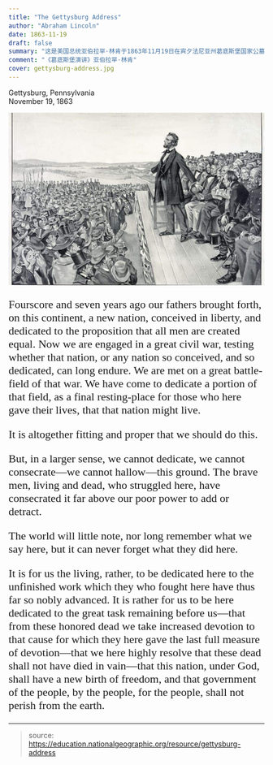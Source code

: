 ```yaml
---
title: "The Gettysburg Address"
author: "Abraham Lincoln"
date: 1863-11-19
draft: false
summary: "这是美国总统亚伯拉罕·林肯于1863年11月19日在宾夕法尼亚州葛底斯堡国家公墓揭幕式的演讲，用以哀悼在美国南北战争中葛底斯堡战役时牺牲的将士，同时亦激励世人。"
comment: "《葛底斯堡演讲》亚伯拉罕·林肯"
cover: gettysburg-address.jpg
---
```


Gettysburg, Pennsylvania  
November 19, 1863

![](gettysburg-address.jpg)

<link href="https://fonts.googleapis.com/css?family=Dancing Script" rel="stylesheet" type="text/css">
<div style="font-family:'Dancing Script'; font-size: 22px; font-style: normal ; font-weight: normal;">

Fourscore and seven years ago our fathers brought forth, on this continent, a new nation, conceived in liberty, and dedicated to the proposition that all men are created equal. Now we are engaged in a great civil war, testing whether that nation, or any nation so conceived, and so dedicated, can long endure. We are met on a great battle-field of that war. We have come to dedicate a portion of that field, as a final resting-place for those who here gave their lives, that that nation might live.

It is altogether fitting and proper that we should do this.

But, in a larger sense, we cannot dedicate, we cannot consecrate—we cannot hallow—this ground. The brave men, living and dead, who struggled here, have consecrated it far above our poor power to add or detract.

The world will little note, nor long remember what we say here, but it can never forget what they did here.

It is for us the living, rather, to be dedicated here to the unfinished work which they who fought here have thus far so nobly advanced. It is rather for us to be here dedicated to the great task remaining before us—that from these honored dead we take increased devotion to that cause for which they here gave the last full measure of devotion—that we here highly resolve that these dead shall not have died in vain—that this nation, under God, shall have a new birth of freedom, and that government of the people, by the people, for the people, shall not perish from the earth.

</div>

---

> source: <https://education.nationalgeographic.org/resource/gettysburg-address>
